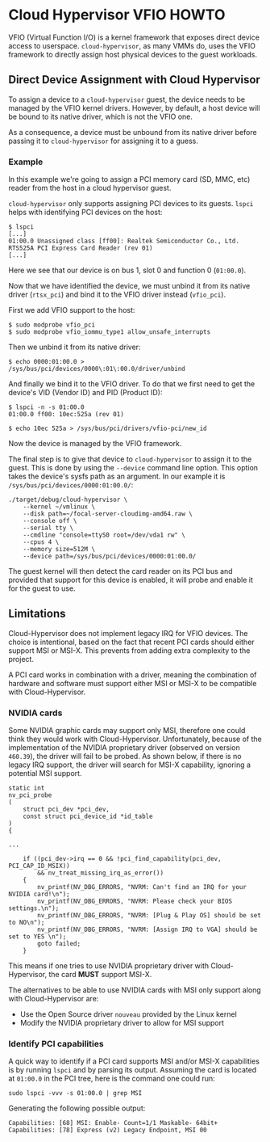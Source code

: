 # Cloud Hypervisor VFIO HOWTO

VFIO (Virtual Function I/O) is a kernel framework that exposes direct device
access to userspace. `cloud-hypervisor`, as many VMMs do, uses the VFIO
framework to directly assign host physical devices to the guest workloads.

## Direct Device Assignment with Cloud Hypervisor

To assign a device to a `cloud-hypervisor` guest, the device needs to be managed
by the VFIO kernel drivers. However, by default, a host device will be bound to
its native driver, which is not the VFIO one.

As a consequence, a device must be unbound from its native driver before passing
it to `cloud-hypervisor` for assigning it to a guess.

### Example

In this example we're going to assign a PCI memory card (SD, MMC, etc) reader
from the host in a cloud hypervisor guest.

`cloud-hypervisor` only supports assigning PCI devices to its guests. `lspci`
helps with identifying PCI devices on the host:

```
$ lspci
[...]
01:00.0 Unassigned class [ff00]: Realtek Semiconductor Co., Ltd. RTS525A PCI Express Card Reader (rev 01)
[...]
```

Here we see that our device is on bus 1, slot 0 and function 0 (`01:00.0`).

Now that we have identified the device, we must unbind it from its native driver
(`rtsx_pci`) and bind it to the VFIO driver instead (`vfio_pci`).

First we add VFIO support to the host:

```
$ sudo modprobe vfio_pci
$ sudo modprobe vfio_iommu_type1 allow_unsafe_interrupts
```

Then we unbind it from its native driver:

```
$ echo 0000:01:00.0 > /sys/bus/pci/devices/0000\:01\:00.0/driver/unbind
```

And finally we bind it to the VFIO driver. To do that we first need to get the
device's VID (Vendor ID) and PID (Product ID):

```
$ lspci -n -s 01:00.0
01:00.0 ff00: 10ec:525a (rev 01)

$ echo 10ec 525a > /sys/bus/pci/drivers/vfio-pci/new_id
```

Now the device is managed by the VFIO framework.

The final step is to give that device to `cloud-hypervisor` to assign it to the
guest. This is done by using the `--device` command line option. This option
takes the device's sysfs path as an argument. In our example it is
`/sys/bus/pci/devices/0000:01:00.0/`:

```
./target/debug/cloud-hypervisor \
    --kernel ~/vmlinux \
    --disk path=~/focal-server-cloudimg-amd64.raw \
    --console off \
    --serial tty \
    --cmdline "console=ttyS0 root=/dev/vda1 rw" \
    --cpus 4 \
    --memory size=512M \
    --device path=/sys/bus/pci/devices/0000:01:00.0/
```

The guest kernel will then detect the card reader on its PCI bus and provided
that support for this device is enabled, it will probe and enable it for the
guest to use.

## Limitations

Cloud-Hypervisor does not implement legacy IRQ for VFIO devices. The choice is
intentional, based on the fact that recent PCI cards should either support MSI
or MSI-X. This prevents from adding extra complexity to the project.

A PCI card works in combination with a driver, meaning the combination of
hardware and software must support either MSI or MSI-X to be compatible with
Cloud-Hypervisor.

### NVIDIA cards

Some NVIDIA graphic cards may support only MSI, therefore one could think they
would work with Cloud-Hypervisor. Unfortunately, because of the implementation
of the NVIDIA proprietary driver (observed on version `460.39`), the driver
will fail to be probed. As shown below, if there is no legacy IRQ support, the
driver will search for MSI-X capability, ignoring a potential MSI support.

```
static int
nv_pci_probe
(
    struct pci_dev *pci_dev,
    const struct pci_device_id *id_table
)
{

...

    if ((pci_dev->irq == 0 && !pci_find_capability(pci_dev, PCI_CAP_ID_MSIX))
        && nv_treat_missing_irq_as_error())
    {
        nv_printf(NV_DBG_ERRORS, "NVRM: Can't find an IRQ for your NVIDIA card!\n");
        nv_printf(NV_DBG_ERRORS, "NVRM: Please check your BIOS settings.\n");
        nv_printf(NV_DBG_ERRORS, "NVRM: [Plug & Play OS] should be set to NO\n");
        nv_printf(NV_DBG_ERRORS, "NVRM: [Assign IRQ to VGA] should be set to YES \n");
        goto failed;
    }

```

This means if one tries to use NVIDIA proprietary driver with Cloud-Hypervisor,
the card __MUST__ support MSI-X.

The alternatives to be able to use NVIDIA cards with MSI only support along with
Cloud-Hypervisor are:
- Use the Open Source driver `nouveau` provided by the Linux kernel
- Modify the NVIDIA proprietary driver to allow for MSI support

### Identify PCI capabilities

A quick way to identify if a PCI card supports MSI and/or MSI-X capabilities is
by running `lspci` and by parsing its output. Assuming the card is located at
`01:00.0` in the PCI tree, here is the command one could run:

```
sudo lspci -vvv -s 01:00.0 | grep MSI
```

Generating the following possible output:

```
Capabilities: [68] MSI: Enable- Count=1/1 Maskable- 64bit+
Capabilities: [78] Express (v2) Legacy Endpoint, MSI 00
```
